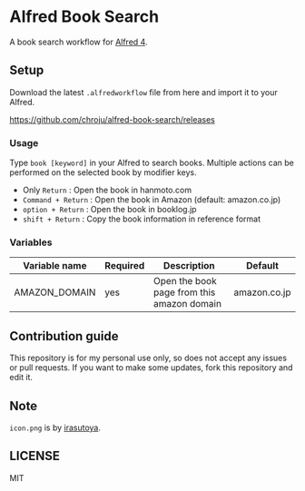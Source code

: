 Alfred Book Search
==================

A book search workflow for [Alfred 4](https://www.alfredapp.com).


Setup
---

Download the latest `.alfredworkflow` file from here and import it to your Alfred.

https://github.com/chroju/alfred-book-search/releases

### Usage

Type `book [keyword]` in your Alfred to search books. Multiple actions can be performed on the selected book by modifier keys.

* Only `Return` : Open the book in hanmoto.com
* `Command + Return` : Open the book in Amazon (default: amazon.co.jp)
* `option + Return` : Open the book in booklog.jp
* `shift + Return` : Copy the book information in reference format

### Variables

| Variable name | Required | Description | Default |
|---|---|---|---|
| AMAZON_DOMAIN | yes | Open the book page from this amazon domain | amazon.co.jp |



Contribution guide
---

This repository is for my personal use only, so does not accept any issues or pull requests. If you want to make some updates, fork this repository and edit it.


Note
---

`icon.png` is by [irasutoya](https://www.irasutoya.com/2013/09/blog-post_6591.html).


LICENSE
---

MIT
